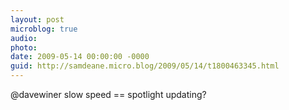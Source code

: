 ```yaml
---
layout: post
microblog: true
audio: 
photo: 
date: 2009-05-14 00:00:00 -0000
guid: http://samdeane.micro.blog/2009/05/14/t1800463345.html
---
```

@davewiner slow speed == spotlight updating?
